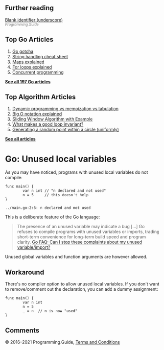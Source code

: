 ## Further reading

[Blank identifier (underscore)](underscore.html)  
<span style="color: grey; font-style: italic; font-size: smaller">Programming.Guide</span>

## Top Go Articles

1.  [Go gotcha](go-gotcha.html)
2.  [String handling cheat sheet](string-functions-reference-cheat-sheet.html)
3.  [Maps explained](maps-explained.html)
4.  [For loops explained](for-loop.html)
5.  [Concurrent programming](go-concurrency-tutorial.html)

[**See all 197 Go articles**](index.html)

## Top Algorithm Articles

1.  [Dynamic programming vs memoization vs tabulation](../dynamic-programming-vs-memoization-vs-tabulation.html)
2.  [Big O notation explained](../big-o-notation-explained.html)
3.  [Sliding Window Algorithm with Example](../sliding-window-example.html)
4.  [What makes a good loop invariant?](../what-makes-a-good-loop-invariant.html)
5.  [Generating a random point within a circle (uniformly)](../random-point-within-circle.html)

[**See all articles**](../index.html)

# Go: Unused local variables

As you may have noticed, programs with unused local variables do not compile:

    func main() {
            var n int // "n declared and not used"
            n = 5     // this doesn't help
    }

    ../main.go:2:6: n declared and not used

This is a deliberate feature of the Go language:

> The presence of an unused variable may indicate a bug \[...\] Go refuses to compile programs with unused variables or imports, trading short-term convenience for long-term build speed and program clarity. <a href="https://golang.org/doc/faq#unused_variables_and_imports" class="quote-source">Go FAQ: Can I stop these complaints about my unused variable/import?</a>

Unused global variables and function arguments are however allowed.

## Workaround

There's no compiler option to allow unused local variables. If you don't want to remove/comment out the declaration, you can add a dummy assignment:

    func main() {
            var n int
            n = 5
            _ = n  // n is now "used"
    }

## Comments

© 2016–2021 Programming.Guide, [Terms and Conditions](../terms-and-conditions.html)
